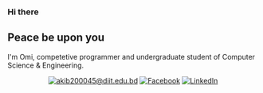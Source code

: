 ### Hi there 
## Peace be upon you 
I'm Omi, competetive programmer and undergraduate student of Computer Science & Engineering.

<p align="center">
	<a href="mailto:akib200045@diit.edu.bd?subject=Github%20Visitor&body=Hi%20Omi,..."><img src="http://img.shields.io/badge/-@akibhossainomi-_?label=Send%20Mail&style=social&logo=gmail" alt="akib200045@diit.edu.bd"></a>
  <a href="https://www.facebook.com/omio.antu/"><img src="https://img.shields.io/badge/Facebook--_.svg?style=social&logo=facebook" alt="Facebook"></a>
	<a href="https://www.linkedin.com/in/mdakibhossainomi/"><img src="https://img.shields.io/badge/LinkedIn--_.svg?style=social&logo=linkedin" alt="LinkedIn"></a>
  
<!--
**AkibHossainOmi/AkibHossainOmi** is a ✨ _special_ ✨ repository because its `README.md` (this file) appears on your GitHub profile.

Here are some ideas to get you started:

- 🔭 I’m currently working on ...
- 🌱 I’m currently learning ...
- 👯 I’m looking to collaborate on ...
- 🤔 I’m looking for help with ...
- 💬 Ask me about ...
- 📫 How to reach me: ...
- 😄 Pronouns: ...
- ⚡ Fun fact: ...
-->
